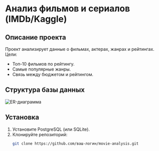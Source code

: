 # Анализ фильмов и сериалов (IMDb/Kaggle)

## Описание проекта
Проект анализирует данные о фильмах, актерах, жанрах и рейтингах. Цели:
- Топ-10 фильмов по рейтингу.
- Самые популярные жанры.
- Связь между бюджетом и рейтингом.

## Структура базы данных
![ER-диаграмма](docs/er_diagram.png)

## Установка
1. Установите PostgreSQL (или SQLite).
2. Клонируйте репозиторий:
   ```bash
   git clone https://github.com/ваш-логин/movie-analysis.git
